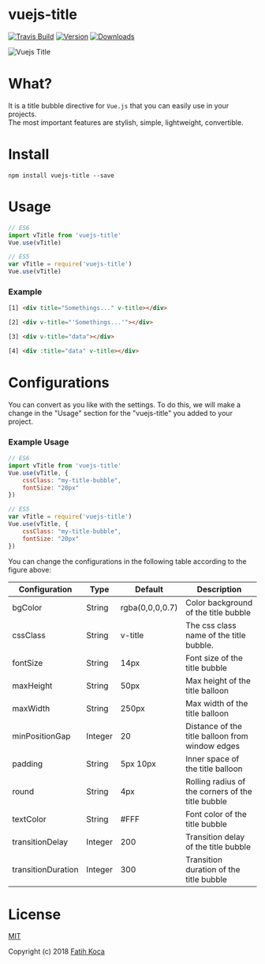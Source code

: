 # vuejs-title

[![Travis Build](https://img.shields.io/travis/fattihkoca/vuejs-title.svg)](https://travis-ci.org/fattihkoca/vuejs-title)
[![Version](https://img.shields.io/npm/v/vuejs-title.svg)](https://www.npmjs.com/package/vuejs-title)
[![Downloads](https://img.shields.io/npm/dm/vuejs-title.svg)](https://www.npmjs.com/package/vuejs-title)

![Vuejs Title](https://user-images.githubusercontent.com/1655312/69893534-b930fd00-1323-11ea-94b0-b0b9feeebb5b.png)

# What?
It is a title bubble directive for `Vue.js` that you can easily use in your projects.  
The most important features are stylish, simple, lightweight, convertible.

# Install

```
npm install vuejs-title --save
```

# Usage
```js
// ES6
import vTitle from 'vuejs-title'
Vue.use(vTitle)

// ES5
var vTitle = require('vuejs-title')
Vue.use(vTitle)
```

### Example

```html
[1] <div title="Somethings..." v-title></div>

[2] <div v-title="'Somethings...'"></div>

[3] <div v-title="data"></div>

[4] <div :title="data" v-title></div>
```

# Configurations
You can convert as you like with the settings. To do this, we will make a change in the "Usage" section for the "vuejs-title" you added to your project.

### Example Usage
```js
// ES6
import vTitle from 'vuejs-title'
Vue.use(vTitle, {
    cssClass: "my-title-bubble",
    fontSize: "20px"
})

// ES5
var vTitle = require('vuejs-title')
Vue.use(vTitle, {
    cssClass: "my-title-bubble",
    fontSize: "20px"
})
```

You can change the configurations in the following table according to the figure above:

| Configuration                     | Type             | Default                  | Description                                       |
| ----------------------------------| ---------------- | ------------------------ | ------------------------------------------------- |
| bgColor                           | String           | rgba(0,0,0,0.7)          | Color background of the title bubble              |
| cssClass                          | String           | v-title                  | The css class name of the title bubble.           |
| fontSize                          | String           | 14px                     | Font size of the title bubble                     |
| maxHeight                         | String           | 50px                     | Max height of the title balloon                   |
| maxWidth                          | String           | 250px                    | Max width of the title balloon                    |
| minPositionGap                    | Integer          | 20                       | Distance of the title balloon from window edges   |
| padding                           | String           | 5px 10px                 | Inner space of the title balloon                  |
| round                             | String           | 4px                      | Rolling radius of the corners of the title bubble |
| textColor                         | String           | #FFF                     | Font color of the title bubble                    |
| transitionDelay                   | Integer          | 200                      | Transition delay of the title bubble              |
| transitionDuration                | Integer          | 300                      | Transition duration of the title bubble           |

# License
[MIT](LICENSE)

Copyright (c) 2018 [Fatih Koca](http://fattih.com)